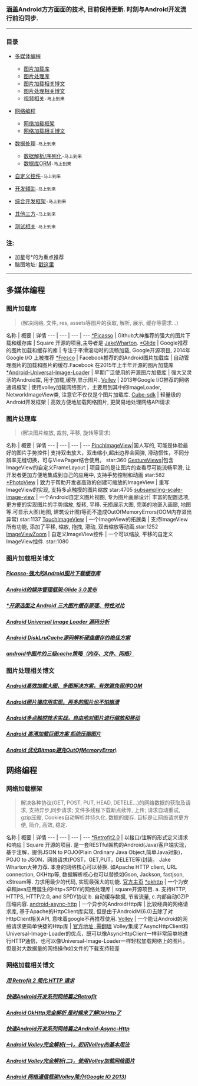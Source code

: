 
### 涵盖Android方方面面的技术, 目前保持更新. 时刻与Android开发流行前沿同步.

------------------------------------------------------

### 目录

* [多媒体编程](#多媒体编程)
    - [图片加载库](#图片加载库)
    - [图片处理库](#图片处理库)
    - [图片加载相关博文](#图片加载相关博文)
    - [图片处理相关博文](#图片处理相关博文)
	- [视频相关](#)`-马上到来`

* [网络编程](#网络编程)
	- [网络加载框架](#网络加载框架)
	- [网络加载相关博文](#网络加载相关博文)

* [数据处理](#)`-马上到来`
	- [数据解析/序列化](#)`-马上到来`
	- [数据库ORM](#)`-马上到来`

* [自定义控件](#)`-马上到来`

* [开发辅助](#)`-马上到来`

* [综合开发框架](#)`-马上到来`

* [其他三方](#)`-马上到来`

* [测试相关](#)`-马上到来`

### 注:
* 加星号*的为重点推荐
* 脑图地址: [戳这里](http://naotu.baidu.com/file/f1f87890d2b68684ed900ff639185ff0?token=1537e968b07153a4)

------------------------------------------------------
## 多媒体编程

### 图片加载库

> (解决网络, 文件, res, assets等图片的获取, 解析, 展示, 缓存等需求...)

名称 | 概要 | 详情
--- | --- | --- | ---
[*Picasso](https://github.com/square/picasso) | Github大神推荐的强大的图片下载和缓存库 | Square 开源的项目,主导者是 [JakeWharton](https://github.com/JakeWharton).
[*Glide](https://github.com/bumptech/glide) | Google推荐的图片加载和缓存的库 | 专注于平滑滚动时的流畅加载, Google开源项目, 2014年Google I/O 上被推荐
[*Fresco](https://github.com/facebook/fresco) | Facebook推荐的的Android图片加载库 | 自动管理图片的加载和图片的缓存.Facebook 在2015年上半年开源的图片加载库
[*Android-Universal-Image-Loader](https://github.com/nostra13/Android-Universal-Image-Loader) | 早期广泛使用的开源图片加载库 | 强大又灵活的Android库, 用于加载,缓存,显示图片.
[Volley](https://github.com/mcxiaoke/android-volley) | 2013年Google I/O推荐的网络通讯框架 | 使用volley加载网络图片，主要用到其中的ImageLoader, NetworkImageView类, 注意它不仅仅是个图片加载库.
[Cube-sdk](https://github.com/etao-open-source/cube-sdk) | 轻量级的Android开发框架 | 高效方便地加载网络图片, 更简易地处理网络API请求

### 图片处理库

> (解决图片缩放, 裁剪, 平移, 旋转等需求)

名称 | 概要 | 详情
--- | --- | --- | ---
[PinchImageView](https://github.com/boycy815/PinchImageView)|国人写的, 可能是体验最好的图片手势控件| 支持双击放大，双击缩小,超出边界会回弹, 滑动惯性，不同分辨率无缝切换，可与ViewPager结合使用。 star:360
[GestureViews](https://github.com/alexvasilkov/GestureViews)|包含ImageView的自定义FrameLayout | 项目目的是让图片的查看尽可能流畅平滑, 让开发者更加方便地集成到自己的应用中, 支持手势控制和动画 star:582
[*PhotoView](https://github.com/chrisbanes/PhotoView) | 致力于帮助开发者高效的创建可缩放的ImageView | 重写ImageView的实现, 支持多点触摸的图片缩放 star:4705
[subsampling-scale-image-view](https://github.com/davemorrissey/subsampling-scale-image-view) | 一个Android自定义图片视图, 专为图片画廊设计| 丰富的配置选项, 更方便的实现图片的手势缩放, 旋转, 平移. 无损展示大图, 完美的地嵌入画廊, 地图等.可显示大图(地图, 建筑设计图)等而不造成OutOfMemoryErrors(OOM内存溢出异常) star:1137
[TouchImageView](https://github.com/MikeOrtiz/TouchImageView) | 一个ImageView的拓展类 | 支持ImageView所有功能, 添加了平移, 缩放, 拖拽, 滑动, 双击缩放等动画.star:1252
[ImageViewZoom](https://github.com/sephiroth74/ImageViewZoom) | 自定义ImageView控件 | 一个可以缩放, 平移的自定义ImageView控件. star:1080

### 图片加载相关博文
##### [Picasso-强大的Android图片下载缓存库](http://www.jcodecraeer.com/a/anzhuokaifa/androidkaifa/2014/0731/1639.html)
##### [Android的媒体管理框架:Glide 3.0发布](http://www.infoq.com/cn/news/2014/09/android-glide?utm_source=tuicool&utm_medium=referral)
##### [*开源选型之 Android 三大图片缓存原理、特性对比](http://mp.weixin.qq.com/s?__biz=MzAxNjI3MDkzOQ==&mid=400056342&idx=1&sn=894325d70f16a28bfe8d6a4da31ec304&scene=2&srcid=10210byVbMGLHg7vXUJLgHaR&from=timeline&isappinstalled=0#rd)
##### [Android Universal Image Loader 源码分析](http://a.codekk.com/blogs/detail/54cfab086c4761e5001b2540)
##### [Android DiskLruCache源码解析硬盘缓存的绝佳方案](http://blog.csdn.net/lmj623565791/article/details/47251585)
##### [android中图片的三级cache策略（内存、文件、网络）](http://blog.csdn.net/singwhatiwanna/article/details/9054001)

### 图片处理相关博文
##### [Android高效加载大图、多图解决方案，有效避免程序OOM](http://blog.csdn.net/guolin_blog/article/details/9316683)
##### [Android照片墙应用实现，再多的图片也不怕崩溃](http://blog.csdn.net/guolin_blog/article/details/9526203)
##### [Android多点触控技术实战，自由地对图片进行缩放和移动](http://blog.csdn.net/guolin_blog/article/details/11100327)
##### [Android 高清加载巨图方案 拒绝压缩图片](http://blog.csdn.net/lmj623565791/article/details/49300989)
##### [Android 优化Bitmap避免OutOfMemoryError](http://chjmars.iteye.com/blog/1157137)\


## 网络编程
### 网络加载框架

> 解决各种协议(GET, POST, PUT, HEAD, DETELE...)的网络数据的获取及请求, 支持异步,同步请求; 文件多线程下载断点续传, 上传; 请求自动重试, gzip压缩, Cookies自动解析并持久化. 数据的缓存. 目标是让网络请求更方便, 简介, 高效, 稳定.

名称 | 概要 | 详情
--- | --- | --- | ---
[*Retrofit2.0](http://square.github.io/retrofit/) | 以接口/注解的形式定义请求和响应 |  Square 开源的项目. 是一套RESTful架构的Android(Java)客户端实现，基于注解，提供JSON to POJO(Plain Ordinary Java Object,简单Java对象)，POJO to JSON，网络请求(POST，GET,PUT，DELETE等)封装。 Jake Wharton大神力荐. 本身的网络核心可以替换. 如Apache HTTP client, URL connection, OKHttp等, 数据解析核心也可以替换如Gson, Jackson, fastjson, xStream等. 力求用最少的代码, 实现最强大的功能. [官方主页](http://square.github.io/retrofit/)
[*okhttp](https://github.com/square/okhttp) | 一个为安卓和java应用诞生的Http+SPDY的网络处理库 | square开源项目. a. 支持HTTP, HTTPS, HTTP/2.0, and SPDY协议 b. 自动缓存数据, 节省流量, c.内部自动GZIP压缩内容.
[android-async-http](https://github.com/loopj/android-async-http) | 一个异步的AndroidHttp库 | 比较经典的网络请求库, 基于Apache的HttpClient库实现, 但是由于AndroidM(6.0)去除了对HttpClient相关API, 意味着google不再推荐使用.
[Volley](https://github.com/mcxiaoke/android-volley) | 一个能让Android的网络请求更简单快捷的Http库 | [官方地址, 需翻墙](https://android.googlesource.com/platform/frameworks/volley) Volley集成了AsyncHttpClient和Universal-Image-Loader的优点，既可以像AsyncHttpClient一样非常简单地进行HTTP通信，也可以像Universal-Image-Loader一样轻松加载网络上的图片。但是对大数据量的网络操作如文件的下载支持较差

### 网络加载相关博文
##### [用 Retrofit 2 简化 HTTP 请求](https://realm.io/cn/news/droidcon-jake-wharton-simple-http-retrofit-2/)
##### [快速Android开发系列网络篇之Retrofit](http://www.cnblogs.com/angeldevil/p/3757335.html)
##### [Android OkHttp完全解析 是时候来了解OkHttp了](http://blog.csdn.net/lmj623565791/article/details/47911083)
##### [快速Android开发系列网络篇之Android-Async-Http](http://www.cnblogs.com/angeldevil/p/3729808.html)
##### [Android Volley完全解析(一)，初识Volley的基本用法](http://blog.csdn.net/guolin_blog/article/details/17482095)
##### [Android Volley完全解析(二)，使用Volley加载网络图片](http://blog.csdn.net/guolin_blog/article/details/17482165)
##### [Android 网络通信框架Volley简介(Google IO 2013)](http://blog.csdn.net/t12x3456/article/details/9221611)
